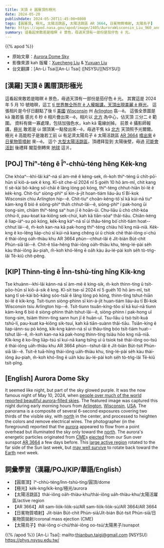 ```yaml
---
title: 天頂 ê 圓厝頂形極光
date: 2024-05-20
publishdate: 2024-05-20T11:45:00+0800
tags: [圓厝頂, 極光, 太陽活跳區, 太陽活跳區 AR 3664, 日冕物質噴射, 太陽烏子]
hero: https://apod.nasa.gov/apod/image/2405/AuroraWisconsin_Liu_960_annotated.jpg
summary: 這看起來敢若是暗暝 ê 景色，毋過天頂有一部份是茄仔色 ê 光。
---
```


{{% apod %}}

- 原始文章：[Aurora Dome Sky](https://apod.nasa.gov/apod/ap240520.html)
- 影像來源 kah 版權：[Xuecheng Liu](mailto:xuechengliu1211@qq.com) & [Yuxuan Liu](mailto:yuxuanliu1219@outlook.com)
- 台文翻譯：[An-Li Tsai][An-Li Tsai] ([NSYSU][NSYSU])

## [漢羅] 天頂 ê 圓厝頂形極光
這看起來敢若是暗暝 ê 景色，毋過天頂有一部份是茄仔色 ê 光。
其實這是 2024 年 5 月 10 號暗暝，這工 [tī 世界無仝所在 ê 人攏報講，天頂出現美麗 ê 極光][people over much of the world reported beautiful aurora-filled skies]。
這張相片是今仔日翻點了後 tī [美國][USA] [Wisconsin][Wisconsin] 州 [Arlington][Arlington] 翕--ê。
這張全景圖是 kā 幾若張 感光 6 秒 ê 相片疊出來--ê，相片以 [北方][north 1] 為中心，佔天頂 三分二 ê 範圍。
資料有做一寡處理，包括加強色水，kah kā 電線刣掉。 
前景 ê 攝影師報講，[極光][aurora] 敢若是 ùi 頭頂某一點發出來--ê，毋過干焦 kā [北方][north 2] 天頂照予光爾爾。
極光 ê 高能粒子是幾若工前 ùi 有足濟太陽烏子 ê 太陽活跳區 [AR 3664][AR 3664] [噴出來][ejected] ê [日冕物質噴射][CME] 來--ê。
這个 [大型太陽活跳區][large active region]，頂禮拜踅到 太陽後壁，毋過 [可能會活到][may well survive] 後禮拜 閣踅倒轉來 [地球][Earth] 這爿。

## [POJ] Thiⁿ-téng ê Îⁿ-chhù-téng hêng Ke̍k-kng
Che khòaⁿ--khí-lâi káⁿ-ná sī àm-mê ê kéng-sek, m̄-koh thiⁿ-téng ū chi̍t-pō͘-hūn sī kiô-á-sek ê kng.
Kî-si̍t che-sī 2024 nî 5 goe̍h 10 hō àm-mî, chit kang tī sè-kài bô-kâng só͘-chāi ê lâng lóng pò kóng, thiⁿ-téng chhut-hiān bí-lē ê ke̍k-kng.
Chit-tiuⁿ siòng-phìⁿ sī kin-á-ji̍t hoan-tiám liáu-āu tī Bí-kok Wisconsin chiu Arlington hip--ê.
Chit-tiuⁿ choân-kéng-tô͘ sī kā kúi-nā tiuⁿ kám-kng 6 bió ê siòng-phìⁿ tha̍h chhut-lâi--ê, siòng-phìⁿ í pak-hong ūi tiong-sim, chiàm thiⁿ-téng saⁿ hun jī ê hoān-ûi.
Chu-liāu ū chò chi̍t-kóa chhú-lí, pau-koat ka-kiông sek-chúi, kah kā tiān-sòaⁿ thâi-tiāu.
Chiân-kéng ê liap-iáⁿ-su pò kóng, ke̍k-kng káⁿ-ná sī ùi thâu-téng bó͘ chi̍t-tiám hoat--chhut lâi--ê, m̄-koh kan-na kā pak-hong thiⁿ-téng chiàu hō͘ kng niā-niā.
Ke̍k-kng ê ko-lêng lia̍p-chú sī kúi-nā kang chêng ùi ū chiok chē thài-iông o͘-chú ê thài-iông oa̍h-thiàu khu AR 3664 phùn--chhut-lâi ê Ji̍t-bián Bu̍t-chit Phùn-siā lâi--ê.
Chit-ê tōa-hêng thài-iông oa̍h-thiàu khu, téng-lé-pài se̍h kàu thài-iông āu-piah, m̄-koh khó-lêng ē oa̍h kàu āu-lé-pài koh se̍h tò-tńg-lâi Tē-kiû chit-pêng.

## [KIP] Thinn-tíng ê Înn-tshù-tíng hîng Ki̍k-kng
Tse khuànn--khí-lâi kánn-ná sī àm-mê ê kíng-sik, m̄-koh thinn-tíng ū tsi̍t-pōo-hūn sī kiô-á-sik ê kng.
Kî-si̍t tse-sī 2024 nî 5 gue̍h 10 hō àm-mî, tsit kang tī sè-kài bô-kâng sóo-tsāi ê lâng lóng pò kóng, thinn-tíng tshut-hiān bí-lē ê ki̍k-kng.
Tsit-tiunn siòng-phìnn sī kin-á-ji̍t huan-tiám liáu-āu tī Bí-kok Wisconsin tsiu Arlington hip--ê.
Tsit-tiunn tsuân-kíng-tôo sī kā kuí-nā tiunn kám-kng 6 bió ê siòng-phìnn tha̍h tshut-lâi--ê, siòng-phìnn í pak-hong uī tiong-sim, tsiàm thinn-tíng sann hun jī ê huān-uî.
Tsu-liāu ū tsò tsi̍t-kuá tshú-lí, pau-kuat ka-kiông sik-tsuí, kah kā tiān-suànn thâi-tiāu.
Tsiân-kíng ê liap-iánn-su pò kóng, ki̍k-kng kánn-ná sī uì thâu-tíng bóo tsi̍t-tiám huat--tshut lâi--ê, m̄-koh kan-na kā pak-hong thinn-tíng tsiàu hōo kng niā-niā.
Ki̍k-kng ê ko-lîng lia̍p-tsú sī kuí-nā kang tsîng uì ū tsiok tsē thài-iông oo-tsú ê thài-iông ua̍h-thiàu khu AR 3664 phùn--tshut-lâi ê Ji̍t-bián Bu̍t-tsit Phùn-siā lâi--ê.
Tsit-ê tuā-hîng thài-iông ua̍h-thiàu khu, tíng-lé-pài se̍h kàu thài-iông āu-piah, m̄-koh khó-lîng ē ua̍h kàu āu-lé-pài koh se̍h tò-tńg-lâi Tē-kiû tsit-pîng.

## [English] Aurora Dome Sky
It seemed like night, but part of the sky glowed purple.
It was the now famous night of May 10, 2024, when [people over much of the world reported beautiful aurora-filled skies][people over much of the world reported beautiful aurora-filled skies].
The featured image was captured this night during early morning hours from [Arlington][Arlington], [Wisconsin][Wisconsin], [USA][USA].
The panorama is a composite of several 6-second exposures covering two thirds of the visible sky, with [north][north 1] in the center, and processed to heighten the colors and remove electrical wires.
The photographer (in the foreground) reported that the [aurora][aurora] appeared to flow from a point overhead but illuminated the sky only toward the [north][north 2].
The aurora's energetic particles originated from [CME][CME]s [ejected][ejected] from our Sun over sunspot [AR 3664][AR 3664] a few days before.
This [large active region][large active region] rotated to the far side of the Sun last week, but [may well survive][may well survive] to rotate back toward the [Earth][Earth] next week.

## 詞彙學習（漢羅/POJ/KIP/華語/English）
- 【圓厝頂】îⁿ-chhù-téng/înn-tshù-tíng/圓頂/dome
- 【極光】ke̍k-kng/ki̍k-kng/極光/aurora
- 【太陽活跳區】thài-iông oa̍h-thiàu-khu/thài-iông ua̍h-thiàu-khu/太陽活躍區/active region
- 【AR 3664】AR sam-lio̍k-lio̍k-sù/AR sam-lio̍k-lio̍k-sù/AR 3664/AR 3664
- 【日冕物質噴射】Ji̍t-bián Bu̍t-chit Phùn-siā/Ji̍t-bián Bu̍t-tsit Phùn-siā/日冕物質拋射/coronal mass ejection (CME)
- 【太陽烏子】thài-iông o͘-chú/thài-iông oo-tsú/太陽黑子/sunspot

{{% /apod %}}
[An-Li Tsai]: mailto:thianbun.taigi@gmail.com
[NSYSU]: https://phys.nsysu.edu.tw/

[copyright]: https://apod.nasa.gov/apod/fap/lib/about_apod.html#srapply
[License3]: https://creativecommons.org/licenses/by/3.0/
[License2]:https://creativecommons.org/licenses/by-nc-nd/2.0/

[people over much of the world reported beautiful aurora-filled skies]:https://www.facebook.com/media/set/?set=a.431368006258449&type=3
[Arlington]:https://en.wikipedia.org/wiki/Arlington,_Wisconsin
[Wisconsin]:https://en.wikipedia.org/wiki/Wisconsin
[USA]:https://en.wikipedia.org/wiki/United_States
[north 1]:https://apod.nasa.gov/apod/ap240518.html
[aurora]:https://spaceplace.nasa.gov/aurora/en/
[north 2]:https://apod.nasa.gov/apod/ap200212.html
[CME]:https://en.wikipedia.org/wiki/Coronal_mass_ejection
[ejected]:https://i.pinimg.com/736x/77/30/f7/7730f7bb82f011c58c53b31793ba3c51.jpg
[AR 3664]:https://apod.nasa.gov/apod/ap240513.html
[large active region]:https://apod.nasa.gov/apod/ap240511.html
[may well survive]:https://science.nasa.gov/get-involved/citizen-science/be-a-solar-active-region-spotter/
[Earth]:https://apod.nasa.gov/apod/ap220227.html
